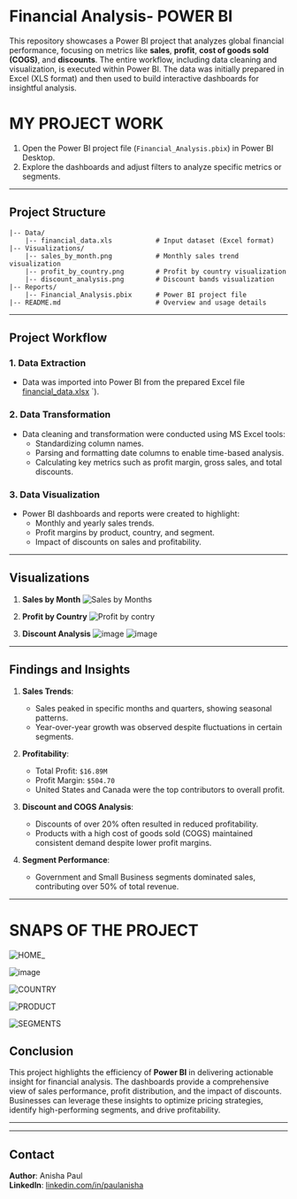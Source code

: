 # Financial Analysis- POWER BI
   
This repository showcases a Power BI project that analyzes global financial performance, focusing on metrics like **sales**, **profit**, **cost of goods sold (COGS)**, and **discounts**. The entire workflow, including data cleaning and visualization, is executed within Power BI. The data was initially prepared in Excel (XLS format) and then used to build interactive dashboards for insightful analysis.
# MY PROJECT WORK
1. Open the Power BI project file (`Financial_Analysis.pbix`) in Power BI Desktop.
2. Explore the dashboards and adjust filters to analyze specific metrics or segments.
---

## Project Structure

```
|-- Data/ 
    |-- financial_data.xls           # Input dataset (Excel format)
|-- Visualizations/
    |-- sales_by_month.png           # Monthly sales trend visualization
    |-- profit_by_country.png        # Profit by country visualization
    |-- discount_analysis.png        # Discount bands visualization
|-- Reports/
    |-- Financial_Analysis.pbix      # Power BI project file
|-- README.md                        # Overview and usage details
```

---

## Project Workflow

### 1. Data Extraction
- Data was imported into Power BI from the prepared Excel file [financial_data.xlsx](https://github.com/user-attachments/files/18140283/financial_data.xlsx)
`).

### 2. Data Transformation
- Data cleaning and transformation were conducted using MS Excel tools:
  - Standardizing column names.
  - Parsing and formatting date columns to enable time-based analysis.
  - Calculating key metrics such as profit margin, gross sales, and total discounts.

### 3. Data Visualization
- Power BI dashboards and reports were created to highlight:
  - Monthly and yearly sales trends.
  - Profit margins by product, country, and segment.
  - Impact of discounts on sales and profitability.

---

## Visualizations

1. **Sales by Month**
 ![Sales by Months](https://github.com/user-attachments/assets/5045bd25-fcae-4589-92ab-8b4dbd901477)

3. **Profit by Country**
  ![Profit by contry](https://github.com/user-attachments/assets/6b86e961-e699-4cff-bda5-bdf4f53dabe3)


4. **Discount Analysis**
  ![image](https://github.com/user-attachments/assets/12af76d6-5029-4bb8-a759-c10fbb2e7024)
  ![image](https://github.com/user-attachments/assets/5c9e149f-4da1-45ed-8c45-79f9bd1c7e5c)



---

## Findings and Insights

1. **Sales Trends**:
   - Sales peaked in specific months and quarters, showing seasonal patterns.
   - Year-over-year growth was observed despite fluctuations in certain segments.

2. **Profitability**:
   - Total Profit: `$16.89M`
   - Profit Margin: `$504.70`
   - United States and Canada were the top contributors to overall profit.

3. **Discount and COGS Analysis**:
   - Discounts of over 20% often resulted in reduced profitability.
   - Products with a high cost of goods sold (COGS) maintained consistent demand despite lower profit margins.

4. **Segment Performance**:
   - Government and Small Business segments dominated sales, contributing over 50% of total revenue.

---
# SNAPS OF THE PROJECT

![HOME_](https://github.com/user-attachments/assets/a0aed1c4-79bf-4466-83c2-f8881c67d130)

![image](https://github.com/user-attachments/assets/860f872e-207a-4469-8a59-472dd772e817)

![COUNTRY](https://github.com/user-attachments/assets/144bb583-e088-4c5b-9e00-b0b745305c6e)

![PRODUCT](https://github.com/user-attachments/assets/120549fa-47c2-4395-b42e-4cb6055dab0e)

![SEGMENTS](https://github.com/user-attachments/assets/e729d501-0cc6-409c-b2b6-293eb62ba73a)

## Conclusion

This project highlights the efficiency of **Power BI** in delivering actionable insight for financial analysis. The dashboards provide a comprehensive view of sales performance, profit distribution, and the impact of discounts. Businesses can leverage these insights to optimize pricing strategies, identify high-performing segments, and drive profitability.

---


---

## Contact
**Author**: Anisha Paul  
**LinkedIn**: [linkedin.com/in/paulanisha](https://www.linkedin.com/in/paulanisha)
